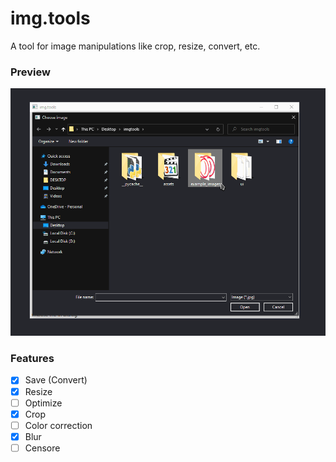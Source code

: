 # img.tools
A tool for image manipulations like crop, resize, convert, etc.

### Preview
![img.tools showcase gif](assets/showcase.gif)

### Features
- [x] Save (Convert)
- [x] Resize
- [ ] Optimize
- [x] Crop
- [ ] Color correction
- [x] Blur
- [ ] Censore
